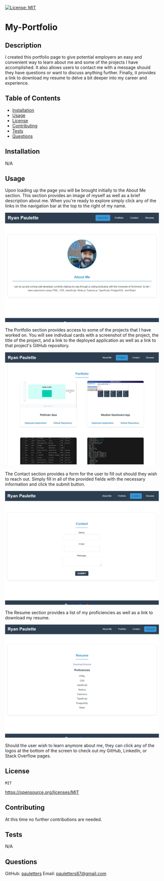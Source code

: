 [![License: MIT](https://img.shields.io/badge/License-MIT-yellow.svg)](https://opensource.org/licenses/MIT)

# My-Portfolio

## Description
I created this portfolio page to give potential employers an easy and convenient way to learn about me and some of the projects I have accomplished. It also allows users to contact me with a message should they have questions or want to discuss anything further. Finally, it provides a link to download my resume to delve a bit deeper into my career and experience.

## Table of Contents
- [Installation](#installation)
- [Usage](#usage)
- [License](#license)
- [Contributing](#contributing)
- [Tests](#tests)
- [Questions](#questions)

## Installation
N/A

## Usage

Upon loading up the page you will be brought initially to the About Me section.   This section provides an image of myself as well as a brief description about me. When you're ready to explore simply click any of the links in the navigation bar at the top to the right of my name.

![](./Main/src/assets/homepage-screenshot.jpg)

The Portfolio section provides access to some of the projects that I have worked on. You will see indivdual cards with a screenshot of the project, the title of the project, and a link to the deployed application as well as a link to that project's GitHub repository.

![](./Main/src/assets/portfolio-screenshot.jpg)

The Contact section provides a form for the user to fill out should they wish to reach out. Simply fill in all of the provided fields with the necessary information and click the submit button.

![](./Main/src/assets/contact-screenshot.jpg)

The Resume section provides a list of my proficiencies as well as a link to download my resume.

![](./Main/src/assets/resume-screenshot.jpg)

Should the user wish to learn anymore about me, they can click any of the logos at the bottom of the screen to check out my GitHub, LinkedIn, or Stack Overflow pages.

  ## License
    MIT
    
  https://opensource.org/licenses/MIT



## Contributing
At this time no further contributions are needed.

## Tests
N/A

## Questions
GitHub: [pauletters](https://github.com/pauletters)
Email: pauletters87@gmail.com

